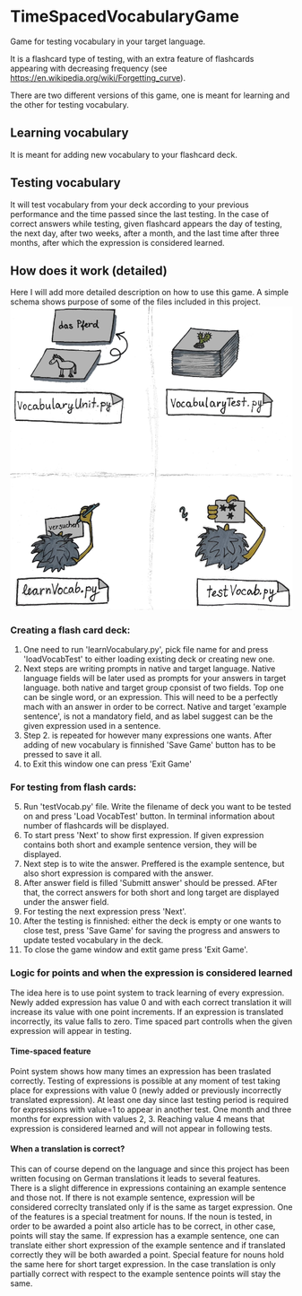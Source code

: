 # TimeSpacedVocabularyGame
Game for testing vocabulary in your target language.

It is a flashcard type of testing, with an extra feature of flashcards appearing with decreasing frequency (see https://en.wikipedia.org/wiki/Forgetting_curve).

There are two different versions of this game, one is meant for learning and the other for testing vocabulary.
## Learning vocabulary
It is meant for adding new vocabulary to your flashcard deck.

## Testing vocabulary
It will test vocabulary from your deck according to your previous performance and the time passed since the last testing. 
In the case of correct answers while testing, given flashcard appears the day of testing, the next day, after two weeks, after a month, and the last time after three months, after which the expression is considered learned.

## How does it work (detailed)
Here I will add more detailed description on how to use this game. A simple schema shows purpose of some of the files included in this project.  
![plot](tsvg_intro_img.jpg)


### Creating a flash card deck:
1. One need to run 'learnVocabulary.py', pick file name for and press 'loadVocabTest' to either loading existing deck or creating new one.
2. Next steps are writing prompts in native and target language. Native language fields will be later used as prompts for your answers in target language. both native and target group cponsist of two fields. Top one can be single word, or an expression. This will need to be a perfectly mach with an answer in order to be correct. Native and target 'example sentence', is not a mandatory field, and as label suggest can be the given expression used in a sentence. 
3. Step 2. is repeated for however many expressions one wants. After adding of new vocabulary is finnished 'Save Game' button has to be pressed to save it all. 
4. to Exit this window one can press 'Exit Game'  
### For testing from flash cards:
5. Run 'testVocab.py' file. Write the filename of deck you want to be tested on and press 'Load VocabTest' button. In terminal information about number of flashcards will be displayed. 
6. To start press 'Next' to show first expression. If  given expression contains both short and example sentence version, they will be displayed. 
7. Next step is to wite the answer. Preffered is the example sentence, but also short expression is compared with the answer.
8. After answer field is filled  'Submitt answer' should be pressed. AFter that, the correct answers for both short and long target are displayed under the answer field. 
9. For testing the next expression press 'Next'.
10. After the testing is finnished: either the deck is empty or one wants to close test, press 'Save Game' for saving the progress and answers to update tested vocabulary in the deck. 
11. To close the game window and extit game press 'Exit Game'.   

### Logic for points and when the expression is considered learned 
The idea here is to use point system to track learning of every expression. Newly added expression has value 0 and with each correct translation it will increase its value with one point increments. If an expression is translated incorrectly, its value falls to zero. Time spaced part controlls when the given expression will appear in testing.  

#### Time-spaced feature
Point system shows how many times an expression has been traslated correctly. Testing of expressions is possible at any moment of test taking place for expressions with value 0 (newly added or previously incorrectly translated expression). At least one day since last testing period is required for expressions with value=1 to appear in another test. One month and three months for expression with values 2, 3. Reaching value 4 means that expression is considered learned and will not appear in following tests.

#### When a translation is correct?
This can of course depend on the language and since this project has been written focusing on German translations it leads to several features.  
There is a slight difference in expressions containing an example sentence and those not. If there is not example sentence, expression will be considered correclty translated only if is the same as target expression. One of the features is a special treatment for nouns. If the noun is tested, in order to be awarded a point also article has to be correct, in other case, points will stay the same. If expression has a example sentence, one can translate either short expression of the example sentence and if translated correctly they will be both awarded a point. Special feature for nouns hold the same here for short target expression. In the case translation is only partially correct with respect to the example sentence points will stay the same. 
